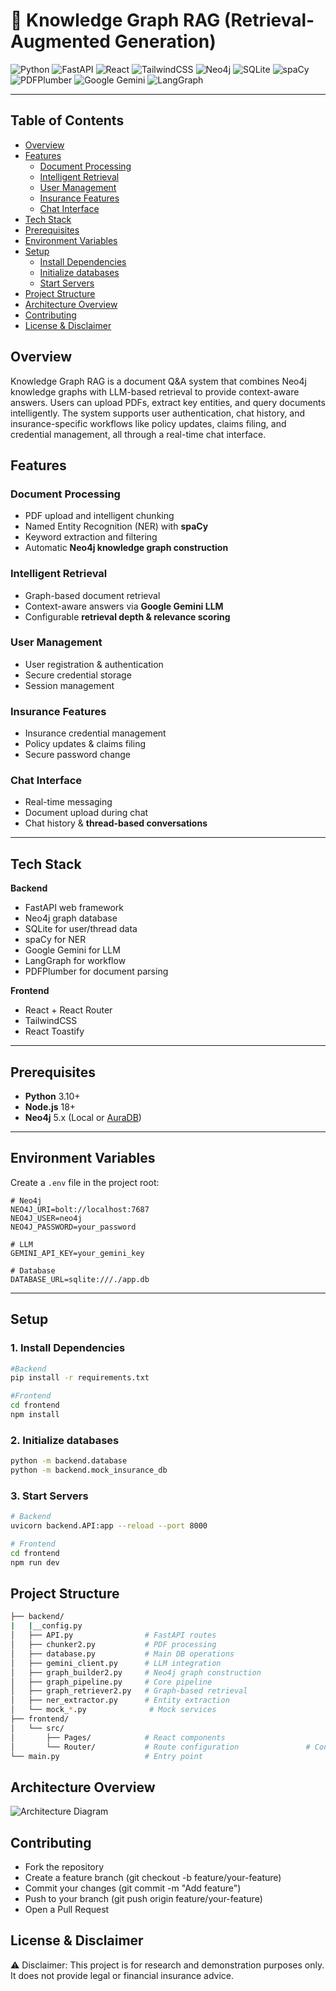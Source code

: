 # 📌 Knowledge Graph RAG (Retrieval-Augmented Generation)
![Python](https://img.shields.io/badge/Python-3776AB?style=for-the-badge&logo=python&logoColor=white) ![FastAPI](https://img.shields.io/badge/FastAPI-009688?style=for-the-badge&logo=fastapi&logoColor=white) ![React](https://img.shields.io/badge/React-61DAFB?style=for-the-badge&logo=react&logoColor=black) ![TailwindCSS](https://img.shields.io/badge/TailwindCSS-38B2AC?style=for-the-badge&logo=tailwind-css&logoColor=white) ![Neo4j](https://img.shields.io/badge/Neo4j-008CC1?style=for-the-badge&logo=neo4j&logoColor=white) ![SQLite](https://img.shields.io/badge/SQLite-003B57?style=for-the-badge&logo=sqlite&logoColor=white) ![spaCy](https://img.shields.io/badge/spaCy-FF0000?style=for-the-badge&logo=spacy&logoColor=white) ![PDFPlumber](https://img.shields.io/badge/PDFPlumber-0A0A0A?style=for-the-badge&logo=adobeacrobat&logoColor=white) ![Google Gemini](https://img.shields.io/badge/Google%20Gemini-4285F4?style=for-the-badge&logo=google&logoColor=white) ![LangGraph](https://img.shields.io/badge/LangGraph-FF9900?style=for-the-badge)


---

## Table of Contents
- [Overview](#overview)
- [Features](#features)
  - [Document Processing](#document-processing)
  - [Intelligent Retrieval](#intelligent-retrieval)
  - [User Management](#user-management)
  - [Insurance Features](#insurance-features)
  - [Chat Interface](#chat-interface)
- [Tech Stack](#tech-stack)
- [Prerequisites](#prerequisites)
- [Environment Variables](#environment-variables)
- [Setup](#setup)
  - [Install Dependencies](#1-install-dependencies)
  - [Initialize databases](#2-initialize-databases)
  - [Start Servers](#3-start-servers)
- [Project Structure](#project-structure)
- [Architecture Overview](#architecture-overview)
- [Contributing](#contributing)
- [License \& Disclaimer](#license--disclaimer)

## Overview
Knowledge Graph RAG is a document Q&A system that combines Neo4j knowledge graphs with LLM-based retrieval to provide context-aware answers. Users can upload PDFs, extract key entities, and query documents intelligently. The system supports user authentication, chat history, and insurance-specific workflows like policy updates, claims filing, and credential management, all through a real-time chat interface.

## Features

### Document Processing
- PDF upload and intelligent chunking  
- Named Entity Recognition (NER) with **spaCy**  
- Keyword extraction and filtering  
- Automatic **Neo4j knowledge graph construction**  

### Intelligent Retrieval
- Graph-based document retrieval  
- Context-aware answers via **Google Gemini LLM**  
- Configurable **retrieval depth & relevance scoring**  

### User Management
- User registration & authentication  
- Secure credential storage  
- Session management  

### Insurance Features
- Insurance credential management  
- Policy updates & claims filing  
- Secure password change  

### Chat Interface
- Real-time messaging  
- Document upload during chat  
- Chat history & **thread-based conversations**  

---

## Tech Stack

**Backend**
- FastAPI web framework
- Neo4j graph database
- SQLite for user/thread data
- spaCy for NER
- Google Gemini for LLM
- LangGraph for workflow
- PDFPlumber for document parsing 

**Frontend**
- React + React Router  
- TailwindCSS  
- React Toastify  

---

## Prerequisites

- **Python** 3.10+  
- **Node.js** 18+  
- **Neo4j** 5.x (Local or [AuraDB](https://neo4j.com/cloud/aura/))  

---

## Environment Variables

Create a `.env` file in the project root:

```env
# Neo4j
NEO4J_URI=bolt://localhost:7687
NEO4J_USER=neo4j
NEO4J_PASSWORD=your_password

# LLM
GEMINI_API_KEY=your_gemini_key

# Database
DATABASE_URL=sqlite:///./app.db
```

---
##  Setup

### 1. Install Dependencies
```bash
#Backend
pip install -r requirements.txt

#Frontend
cd frontend
npm install
```

### 2. Initialize databases
```bash
python -m backend.database
python -m backend.mock_insurance_db
```

### 3. Start Servers
```bash
# Backend
uvicorn backend.API:app --reload --port 8000

# Frontend
cd frontend
npm run dev
```

## Project Structure
```bash
├── backend/
|   |__config.py 
│   ├── API.py                # FastAPI routes
│   ├── chunker2.py           # PDF processing
│   ├── database.py           # Main DB operations
│   ├── gemini_client.py      # LLM integration
│   ├── graph_builder2.py     # Neo4j graph construction
│   ├── graph_pipeline.py     # Core pipeline
│   ├── graph_retriever2.py   # Graph-based retrieval
│   ├── ner_extractor.py      # Entity extraction
│   └── mock_*.py              # Mock services
├── frontend/
│   └── src/
│       ├── Pages/            # React components
│       └── Router/           # Route configuration               # Configuration settings
└── main.py                   # Entry point
```

## Architecture Overview
![Architecture Diagram](assets/image.svg)

## Contributing

- Fork the repository
- Create a feature branch (git checkout -b feature/your-feature)
- Commit your changes (git commit -m "Add feature")
- Push to your branch (git push origin feature/your-feature)
- Open a Pull Request

## License & Disclaimer
⚠️ Disclaimer: This project is for research and demonstration purposes only.
It does not provide legal or financial insurance advice.







